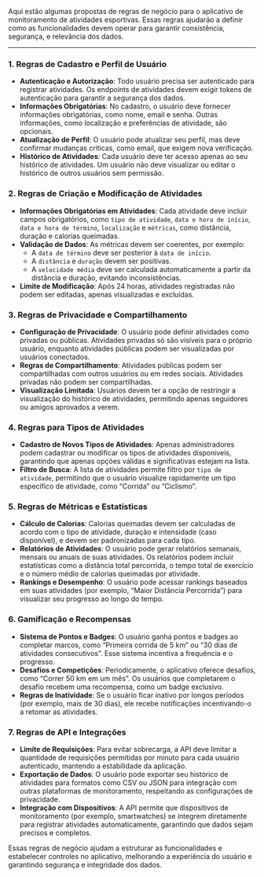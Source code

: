 Aqui estão algumas propostas de regras de negócio para o aplicativo de monitoramento de atividades esportivas. Essas regras ajudarão a definir como as funcionalidades devem operar para garantir consistência, segurança, e relevância dos dados.

---

### 1. **Regras de Cadastro e Perfil de Usuário**

- **Autenticação e Autorização**: Todo usuário precisa ser autenticado para registrar atividades. Os endpoints de atividades devem exigir tokens de autenticação para garantir a segurança dos dados.
- **Informações Obrigatórias**: No cadastro, o usuário deve fornecer informações obrigatórias, como nome, email e senha. Outras informações, como localização e preferências de atividade, são opcionais.
- **Atualização de Perfil**: O usuário pode atualizar seu perfil, mas deve confirmar mudanças críticas, como email, que exigem nova verificação.
- **Histórico de Atividades**: Cada usuário deve ter acesso apenas ao seu histórico de atividades. Um usuário não deve visualizar ou editar o histórico de outros usuários sem permissão.

### 2. **Regras de Criação e Modificação de Atividades**

- **Informações Obrigatórias em Atividades**: Cada atividade deve incluir campos obrigatórios, como `tipo de atividade`, `data e hora de início`, `data e hora de término`, `localização` e `métricas`, como distância, duração e calorias queimadas.
- **Validação de Dados**: As métricas devem ser coerentes, por exemplo:
  - A `data de término` deve ser posterior à `data de início`.
  - A `distância` e `duração` devem ser positivas.
  - A `velocidade média` deve ser calculada automaticamente a partir da distância e duração, evitando inconsistências.
- **Limite de Modificação**: Após 24 horas, atividades registradas não podem ser editadas, apenas visualizadas e excluídas.

### 3. **Regras de Privacidade e Compartilhamento**

- **Configuração de Privacidade**: O usuário pode definir atividades como privadas ou públicas. Atividades privadas só são visíveis para o próprio usuário, enquanto atividades públicas podem ser visualizadas por usuários conectados.
- **Regras de Compartilhamento**: Atividades públicas podem ser compartilhadas com outros usuários ou em redes sociais. Atividades privadas não podem ser compartilhadas.
- **Visualização Limitada**: Usuários devem ter a opção de restringir a visualização do histórico de atividades, permitindo apenas seguidores ou amigos aprovados a verem.

### 4. **Regras para Tipos de Atividades**

- **Cadastro de Novos Tipos de Atividades**: Apenas administradores podem cadastrar ou modificar os tipos de atividades disponíveis, garantindo que apenas opções válidas e significativas estejam na lista.
- **Filtro de Busca**: A lista de atividades permite filtro por `tipo de atividade`, permitindo que o usuário visualize rapidamente um tipo específico de atividade, como “Corrida” ou “Ciclismo”.

### 5. **Regras de Métricas e Estatísticas**

- **Cálculo de Calorias**: Calorias queimadas devem ser calculadas de acordo com o tipo de atividade, duração e intensidade (caso disponível), e devem ser padronizadas para cada tipo.
- **Relatórios de Atividades**: O usuário pode gerar relatórios semanais, mensais ou anuais de suas atividades. Os relatórios podem incluir estatísticas como a distância total percorrida, o tempo total de exercício e o número médio de calorias queimadas por atividade.
- **Rankings e Desempenho**: O usuário pode acessar rankings baseados em suas atividades (por exemplo, “Maior Distância Percorrida”) para visualizar seu progresso ao longo do tempo.

### 6. **Gamificação e Recompensas**

- **Sistema de Pontos e Badges**: O usuário ganha pontos e badges ao completar marcos, como “Primeira corrida de 5 km” ou “30 dias de atividades consecutivos”. Esse sistema incentiva a frequência e o progresso.
- **Desafios e Competições**: Periodicamente, o aplicativo oferece desafios, como “Correr 50 km em um mês”. Os usuários que completarem o desafio recebem uma recompensa, como um badge exclusivo.
- **Regras de Inatividade**: Se o usuário ficar inativo por longos períodos (por exemplo, mais de 30 dias), ele recebe notificações incentivando-o a retomar as atividades.

### 7. **Regras de API e Integrações**

- **Limite de Requisições**: Para evitar sobrecarga, a API deve limitar a quantidade de requisições permitidas por minuto para cada usuário autenticado, mantendo a estabilidade da aplicação.
- **Exportação de Dados**: O usuário pode exportar seu histórico de atividades para formatos como CSV ou JSON para integração com outras plataformas de monitoramento, respeitando as configurações de privacidade.
- **Integração com Dispositivos**: A API permite que dispositivos de monitoramento (por exemplo, smartwatches) se integrem diretamente para registrar atividades automaticamente, garantindo que dados sejam precisos e completos.

Essas regras de negócio ajudam a estruturar as funcionalidades e estabelecer controles no aplicativo, melhorando a experiência do usuário e garantindo segurança e integridade dos dados.
